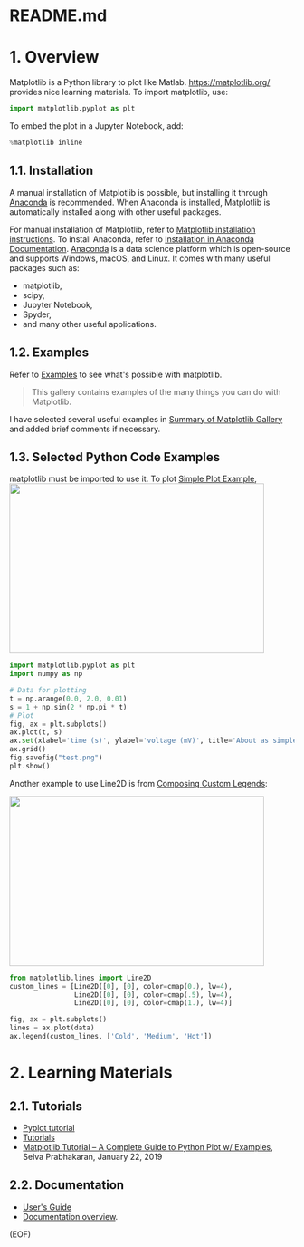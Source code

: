 # README.md

# 1. Overview
Matplotlib is a Python library to plot like Matlab. https://matplotlib.org/ provides nice learning materials. To import matplotlib, use:
```python
import matplotlib.pyplot as plt
```
To embed the plot in a Jupyter Notebook, add:
```python
%matplotlib inline
```
## 1.1. Installation
A manual installation of Matplotlib is possible, but installing it through [Anaconda](https://www.anaconda.com/) is recommended. When Anaconda is installed, Matplotlib is automatically installed along with other useful packages.

For manual installation of Matplotlib, refer to [Matplotlib installation instructions](https://matplotlib.org/users/installing.html).
To install Anaconda, refer to [Installation in Anaconda Documentation](https://docs.anaconda.com/anaconda/install/). [Anaconda](https://www.anaconda.com/) is a data science platform which is open-source and supports Windows, macOS, and Linux. It comes with many useful packages such as:
* matplotlib,
* scipy,
* Jupyter Notebook,
* Spyder,
* and many other useful applications.

## 1.2. Examples
Refer to [Examples](https://matplotlib.org/gallery/index.html) to see what's possible with matplotlib.
> This gallery contains examples of the many things you can do with Matplotlib.

I have selected several useful examples in [Summary of Matplotlib Gallery](https://github.com/aimldl/python3/tree/master/packages/matplotlib/gallery) and added brief comments if necessary.

## 1.3. Selected Python Code Examples
matplotlib must be imported to use it. To plot [Simple Plot Example](https://github.com/aimldl/python3/tree/master/packages/matplotlib/gallery/lines_bars_and_markers#simple_plot), 
<img src="https://matplotlib.org/_images/sphx_glr_simple_plot_001.png" width="450" height="300"/>

```python
import matplotlib.pyplot as plt
import numpy as np

# Data for plotting
t = np.arange(0.0, 2.0, 0.01)
s = 1 + np.sin(2 * np.pi * t)
# Plot
fig, ax = plt.subplots()
ax.plot(t, s)
ax.set(xlabel='time (s)', ylabel='voltage (mV)', title='About as simple as it gets, folks')
ax.grid()
fig.savefig("test.png")
plt.show()
```

Another example to use Line2D is from [Composing Custom Legends](https://matplotlib.org/3.1.1/gallery/text_labels_and_annotations/custom_legends.html#sphx-glr-gallery-text-labels-and-annotations-custom-legends-py):

<img src="https://matplotlib.org/3.1.1/_images/sphx_glr_custom_legends_002.png" width="450" height="300" />

```python
from matplotlib.lines import Line2D
custom_lines = [Line2D([0], [0], color=cmap(0.), lw=4),
                Line2D([0], [0], color=cmap(.5), lw=4),
                Line2D([0], [0], color=cmap(1.), lw=4)]

fig, ax = plt.subplots()
lines = ax.plot(data)
ax.legend(custom_lines, ['Cold', 'Medium', 'Hot'])
```
# 2. Learning Materials
## 2.1. Tutorials
* [Pyplot tutorial](https://matplotlib.org/tutorials/introductory/pyplot.html)
* [Tutorials](https://matplotlib.org/3.1.1/tutorials/index.html)
* [Matplotlib Tutorial – A Complete Guide to Python Plot w/ Examples](https://www.machinelearningplus.com/plots/matplotlib-tutorial-complete-guide-python-plot-examples/), Selva Prabhakaran, January 22, 2019

## 2.2. Documentation
* [User's Guide](https://matplotlib.org/users/index.html)
* [Documentation overview](https://matplotlib.org/contents.html). 

(EOF)
